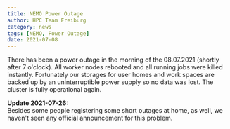 ```yaml
---
title: NEMO Power Outage
author: HPC Team Freiburg
category: news
tags: [NEMO, Power Outage]
date: 2021-07-08
---
```


There has been a power outage in the morning of the 08.07.2021 (shortly after 7 o'clock).
All worker nodes rebooted and all running jobs were killed instantly.
Fortunately our storages for user homes and work spaces are backed up by an uninterruptible power supply so no data was lost.
The cluster is fully operational again.

**Update 2021-07-26:**
<br />
Besides some people registering some short outages at home, as well, we haven't seen any official announcement for this problem.
